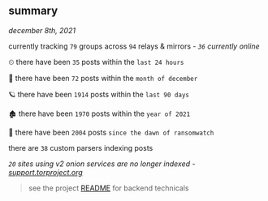 
## summary
_december 8th, 2021_

currently tracking `79` groups across `94` relays & mirrors - _`36` currently online_

⏲ there have been `35` posts within the `last 24 hours`

🦈 there have been `72` posts within the `month of december`

🪐 there have been `1914` posts within the `last 90 days`

🏚 there have been `1970` posts within the `year of 2021`

🦕 there have been `2004` posts `since the dawn of ransomwatch`

there are `38` custom parsers indexing posts

_`20` sites using v2 onion services are no longer indexed - [support.torproject.org](https://support.torproject.org/onionservices/v2-deprecation/)_

> see the project [README](https://github.com/thetanz/ransomwatch#ransomwatch--) for backend technicals
